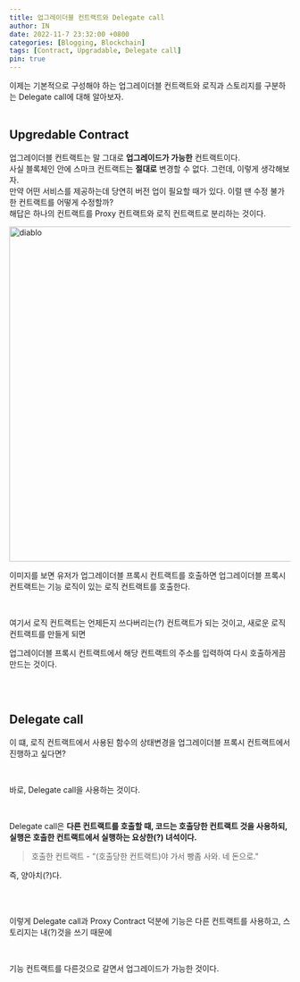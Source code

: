 ```yaml
---
title: 업그레이더블 컨트랙트와 Delegate call
author: IN
date: 2022-11-7 23:32:00 +0800
categories: [Blogging, Blockchain]
tags: [Contract, Upgradable, Delegate call]
pin: true
---
```


이제는 기본적으로 구성해야 하는 업그레이더블 컨트랙트와 로직과 스토리지를 구분하는 Delegate call에 대해 알아보자.
<br />
<br />

## Upgredable Contract

업그레이더블 컨트랙트는 말 그대로 **업그레이드가 가능한** 컨트랙트이다.
<br />
사실 블록체인 안에 스마크 컨트랙트는 **절대로** 변경할 수 없다. 그런데, 이렇게 생각해보자.
<br />
만약 어떤 서비스를 제공하는데 당연히 버전 업이 필요할 때가 있다. 이럴 땐 수정 불가한 컨트랙트를 어떻게 수정할까?
<br />
해답은 하나의 컨트랙트를 Proxy 컨트랙트와 로직 컨트랙트로 분리하는 것이다.

<img src="https://user-images.githubusercontent.com/65399118/200363795-89b8e41f-b514-43e3-a979-d44563bbbaa0.png" alt="diablo" width="600"/>

<br />

이미지를 보면 유저가 업그레이더블 프록시 컨트랙트를 호출하면 업그레이더블 프록시 컨트랙트는 기능 로직이 있는 로직 컨트랙트를 호출한다.

<br />

여기서 로직 컨트랙트는 언제든지 쓰다버리는(?) 컨트랙트가 되는 것이고, 새로운 로직 컨트랙트를 만들게 되면
<br />

업그레이더블 프록시 컨트랙트에서 해당 컨트랙트의 주소를 입력하여 다시 호출하게끔 만드는 것이다.

<br />
<br />

## Delegate call

이 떄, 로직 컨트랙트에서 사용된 함수의 상태변경을 업그레이더블 프록시 컨트랙트에서 진행하고 싶다면?

<br />

바로, Delegate call을 사용하는 것이다.

<br />

Delegate call은 **다른 컨트랙트를 호출할 때, 코드는 호출당한 컨트랙트 것을 사용하되, 실행은 호출한 컨트랙트에서 실행하는 요상한(?) 녀석이다.**

> 호출한 컨트랙트 - "(호출당한 컨트랙트)야 가서 빵좀 사와. 네 돈으로."

즉, 양아치(?)다.

<br />
<br />

이렇게 Delegate call과 Proxy Contract 덕분에 기능은 다른 컨트랙트를 사용하고, 스토리지는 내(?)것을 쓰기 때문에

<br />

기능 컨트랙트를 다른것으로 갈면서 업그레이드가 가능한 것이다.

<br />
